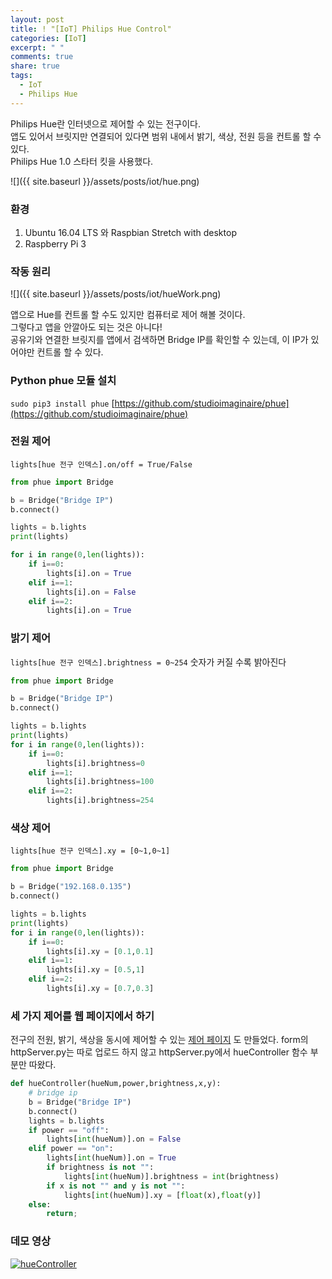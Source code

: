 ```yaml
---
layout: post
title: ! "[IoT] Philips Hue Control"
categories: [IoT]
excerpt: " "
comments: true
share: true
tags:
  - IoT
  - Philips Hue
---
```


Philips Hue란 인터넷으로 제어할 수 있는 전구이다.<br>
앱도 있어서 브릿지만 연결되어 있다면 범위 내에서 밝기, 색상, 전원 등을 컨트롤 할 수 있다.<br>
Philips Hue 1.0 스타터 킷을 사용했다.

![]({{ site.baseurl }}/assets/posts/iot/hue.png)

### 환경
1. Ubuntu 16.04 LTS 와 Raspbian Stretch with desktop
2. Raspberry Pi 3

### 작동 원리
![]({{ site.baseurl }}/assets/posts/iot/hueWork.png)

앱으로 Hue를 컨트롤 할 수도 있지만 컴퓨터로 제어 해볼 것이다.<br>
그렇다고 앱을 안깔아도 되는 것은 아니다!<br>
공유기와 연결한 브릿지를 앱에서 검색하면 Bridge IP를 확인할 수 있는데, 이 IP가 있어야만 컨트롤 할 수 있다.

### Python phue 모듈 설치
`sudo pip3 install phue`
[https://github.com/studioimaginaire/phue](https://github.com/studioimaginaire/phue)

### 전원 제어
`lights[hue 전구 인덱스].on/off = True/False`

```py
from phue import Bridge

b = Bridge("Bridge IP")
b.connect()

lights = b.lights
print(lights)

for i in range(0,len(lights)):
	if i==0:
		lights[i].on = True
	elif i==1:
		lights[i].on = False
	elif i==2:
		lights[i].on = True
```

### 밝기 제어
`lights[hue 전구 인덱스].brightness = 0~254` 숫자가 커질 수록 밝아진다

```py
from phue import Bridge

b = Bridge("Bridge IP")
b.connect()

lights = b.lights
print(lights)
for i in range(0,len(lights)):
	if i==0:
		lights[i].brightness=0
	elif i==1:
		lights[i].brightness=100
	elif i==2:
		lights[i].brightness=254
```

### 색상 제어
`lights[hue 전구 인덱스].xy = [0~1,0~1]`
```py
from phue import Bridge

b = Bridge("192.168.0.135")
b.connect()

lights = b.lights
print(lights)
for i in range(0,len(lights)):
	if i==0:
		lights[i].xy = [0.1,0.1]
	elif i==1:
		lights[i].xy = [0.5,1]
	elif i==2:
		lights[i].xy = [0.7,0.3]
```

### 세 가지 제어를 웹 페이지에서 하기
전구의 전원, 밝기, 색상을 동시에 제어할 수 있는
[제어 페이지](https://mitny.github.io/demo/hue/hue_controller.html) 도 만들었다.
form의 httpServer.py는 따로 업로드 하지 않고
httpServer.py에서 hueController 함수 부분만 따왔다.

```py
def hueController(hueNum,power,brightness,x,y):
	# bridge ip
	b = Bridge("Bridge IP")
	b.connect()
	lights = b.lights
	if power == "off":
		lights[int(hueNum)].on = False
	elif power == "on":
		lights[int(hueNum)].on = True
		if brightness is not "":
			lights[int(hueNum)].brightness = int(brightness)
		if x is not "" and y is not "":
			lights[int(hueNum)].xy = [float(x),float(y)]
	else:
		return;
```


### 데모 영상
[![hueController](https://img.youtube.com/vi/tI9AQxtTa1Q/0.jpg)](https://www.youtube.com/watch?v=tI9AQxtTa1Q?t=0s)
